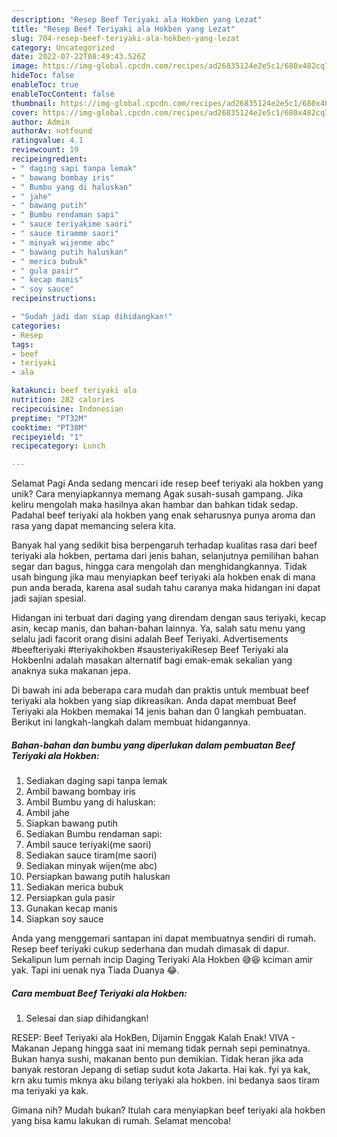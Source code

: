 ```yaml
---
description: "Resep Beef Teriyaki ala Hokben yang Lezat"
title: "Resep Beef Teriyaki ala Hokben yang Lezat"
slug: 704-resep-beef-teriyaki-ala-hokben-yang-lezat
category: Uncategorized
date: 2022-07-22T08:49:43.526Z
image: https://img-global.cpcdn.com/recipes/ad26835124e2e5c1/680x482cq70/beef-teriyaki-ala-hokben-foto-resep-utama.jpg
hideToc: false
enableToc: true
enableTocContent: false
thumbnail: https://img-global.cpcdn.com/recipes/ad26835124e2e5c1/680x482cq70/beef-teriyaki-ala-hokben-foto-resep-utama.jpg
cover: https://img-global.cpcdn.com/recipes/ad26835124e2e5c1/680x482cq70/beef-teriyaki-ala-hokben-foto-resep-utama.jpg
author: Admin
authorAv: notfound
ratingvalue: 4.1
reviewcount: 19
recipeingredient:
- " daging sapi tanpa lemak"
- " bawang bombay iris"
- " Bumbu yang di haluskan"
- " jahe"
- " bawang putih"
- " Bumbu rendaman sapi"
- " sauce teriyakime saori"
- " sauce tiramme saori"
- " minyak wijenme abc"
- " bawang putih haluskan"
- " merica bubuk"
- " gula pasir"
- " kecap manis"
- " soy sauce"
recipeinstructions:

- "Sudah jadi dan siap dihidangkan!"
categories:
- Resep
tags:
- beef
- teriyaki
- ala

katakunci: beef teriyaki ala 
nutrition: 282 calories
recipecuisine: Indonesian
preptime: "PT32M"
cooktime: "PT38M"
recipeyield: "1"
recipecategory: Lunch

---
```



Selamat Pagi Anda sedang mencari ide resep beef teriyaki ala hokben yang unik? Cara menyiapkannya memang Agak susah-susah gampang. Jika keliru mengolah maka hasilnya akan hambar dan bahkan tidak sedap. Padahal beef teriyaki ala hokben yang enak seharusnya punya aroma dan rasa yang dapat memancing selera kita.


Banyak hal yang sedikit bisa berpengaruh terhadap kualitas rasa dari beef teriyaki ala hokben, pertama dari jenis bahan, selanjutnya pemilihan bahan segar dan bagus, hingga cara mengolah dan menghidangkannya. Tidak usah bingung jika mau menyiapkan beef teriyaki ala hokben enak di mana pun anda berada, karena asal sudah tahu caranya maka hidangan ini dapat jadi sajian spesial.

Hidangan ini terbuat dari daging yang direndam dengan saus teriyaki, kecap asin, kecap manis, dan bahan-bahan lainnya. Ya, salah satu menu yang selalu jadi facorit orang disini adalah Beef Teriyaki. Advertisements #beefteriyaki #teriyakihokben #sausteriyakiResep Beef Teriyaki ala HokbenIni adalah masakan alternatif bagi emak-emak sekalian yang anaknya suka makanan jepa.


Di bawah ini ada beberapa cara mudah dan praktis untuk membuat beef teriyaki ala hokben yang siap dikreasikan. Anda dapat membuat Beef Teriyaki ala Hokben memakai 14 jenis bahan dan 0 langkah pembuatan. Berikut ini langkah-langkah dalam membuat hidangannya.

<!--inarticleads1-->

##### Bahan-bahan dan bumbu yang diperlukan dalam pembuatan Beef Teriyaki ala Hokben:

1. Sediakan  daging sapi tanpa lemak
1. Ambil  bawang bombay iris
1. Ambil  Bumbu yang di haluskan:
1. Ambil  jahe
1. Siapkan  bawang putih
1. Sediakan  Bumbu rendaman sapi:
1. Ambil  sauce teriyaki(me saori)
1. Sediakan  sauce tiram(me saori)
1. Sediakan  minyak wijen(me abc)
1. Persiapkan  bawang putih haluskan
1. Sediakan  merica bubuk
1. Persiapkan  gula pasir
1. Gunakan  kecap manis
1. Siapkan  soy sauce


Anda yang menggemari santapan ini dapat membuatnya sendiri di rumah. Resep beef teriyaki cukup sederhana dan mudah dimasak di dapur. Sekalipun lum pernah incip Daging Teriyaki Ala Hokben 😅😆 kciman amir yak. Tapi ini uenak nya Tiada Duanya 😂. 

<!--inarticleads2-->

##### Cara membuat Beef Teriyaki ala Hokben:


1. Selesai dan siap dihidangkan!

RESEP: Beef Teriyaki ala HokBen, Dijamin Enggak Kalah Enak! VIVA - Makanan Jepang hingga saat ini memang tidak pernah sepi peminatnya. Bukan hanya sushi, makanan bento pun demikian. Tidak heran jika ada banyak restoran Jepang di setiap sudut kota Jakarta. Hai kak. fyi ya kak, krn aku tumis mknya aku bilang teriyaki ala hokben. ini bedanya saos tiram ma teriyaki ya kak. 

Gimana nih? Mudah bukan? Itulah cara menyiapkan beef teriyaki ala hokben yang bisa kamu lakukan di rumah. Selamat mencoba!
